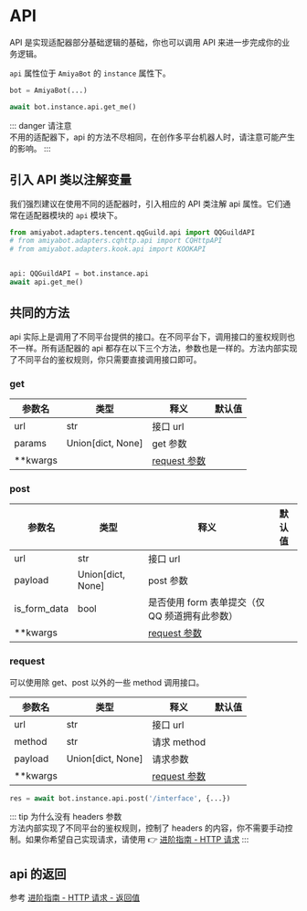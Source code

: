 # API

API 是实现适配器部分基础逻辑的基础，你也可以调用 API 来进一步完成你的业务逻辑。

`api` 属性位于 `AmiyaBot` 的 `instance` 属性下。

```python {3}
bot = AmiyaBot(...)

await bot.instance.api.get_me()
```

::: danger 请注意<br>
不用的适配器下，api 的方法不尽相同，在创作多平台机器人时，请注意可能产生的影响。
:::

## 引入 API 类以注解变量

我们强烈建议在使用不同的适配器时，引入相应的 API 类注解 api 属性。它们通常在适配器模块的 `api` 模块下。

```python
from amiyabot.adapters.tencent.qqGuild.api import QQGuildAPI
# from amiyabot.adapters.cqhttp.api import CQHttpAPI
# from amiyabot.adapters.kook.api import KOOKAPI


api: QQGuildAPI = bot.instance.api
await api.get_me()
```

## 共同的方法

api 实际上是调用了不同平台提供的接口。在不同平台下，调用接口的鉴权规则也不一样。所有适配器的 api
都存在以下三个方法，参数也是一样的。方法内部实现了不同平台的鉴权规则，你只需要直接调用接口即可。

### get

| 参数名      | 类型                | 释义                                                                                   | 默认值 |
|----------|-------------------|--------------------------------------------------------------------------------------|-----|
| url      | str               | 接口 url                                                                               |     |
| params   | Union[dict, None] | get 参数                                                                               |     |
| **kwargs |                   | [request 参数](https://github.com/aio-libs/aiohttp/blob/master/aiohttp/client.py#L316) |     |

### post

| 参数名          | 类型                | 释义                                                                                   | 默认值 |
|--------------|-------------------|--------------------------------------------------------------------------------------|-----|
| url          | str               | 接口 url                                                                               |     |
| payload      | Union[dict, None] | post 参数                                                                              |     |
| is_form_data | bool              | 是否使用 form 表单提交（仅 QQ 频道拥有此参数）                                                         |     |
| **kwargs     |                   | [request 参数](https://github.com/aio-libs/aiohttp/blob/master/aiohttp/client.py#L316) |     |

### request

可以使用除 get、post 以外的一些 method 调用接口。

| 参数名      | 类型                | 释义                                                                                   | 默认值 |
|----------|-------------------|--------------------------------------------------------------------------------------|-----|
| url      | str               | 接口 url                                                                               |     |
| method   | str               | 请求 method                                                                            |     |
| payload  | Union[dict, None] | 请求参数                                                                                 |     |
| **kwargs |                   | [request 参数](https://github.com/aio-libs/aiohttp/blob/master/aiohttp/client.py#L316) |     |

```python
res = await bot.instance.api.post('/interface', {...})
```

::: tip 为什么没有 headers 参数<br>
方法内部实现了不同平台的鉴权规则，控制了 headers
的内容，你不需要手动控制。如果你希望自己实现请求，请使用 👉 [进阶指南 - HTTP 请求](/develop/advanced/httpRequests)
:::

## api 的返回

参考 [进阶指南 - HTTP 请求 - 返回值](/develop/advanced/httpRequests.html#返回值)

